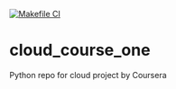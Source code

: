 [![Makefile CI](https://github.com/Priyeshpandey/cloud_course_one/actions/workflows/makefile.yml/badge.svg)](https://github.com/Priyeshpandey/cloud_course_one/actions/workflows/makefile.yml)
# cloud_course_one
Python repo for cloud project by Coursera
